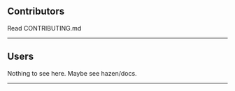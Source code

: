 ## Contributors

Read CONTRIBUTING.md

---

## Users

Nothing to see here. Maybe see hazen/docs.

---